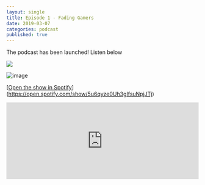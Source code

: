 ```yaml
---
layout: single
title: Episode 1 - Fading Gamers
date: 2019-03-07
categories: podcast
published: true
---
```


The podcast has been launched! Listen below

<a href="https://open.spotify.com/show/5u6qyzeOUh3gIfsuNpjJTj">
<img src=“Https://ordinarydads.githiub.io/Images/Spotify.png”>
</a>

![image](https://ordinarydads.github.io/_posts/Images/Spotify.png)

[[Open the show in Spotify]({{site.baseurl}}/_posts/086B0EF2-90D7-4320-AFD2-91868F725612.png)](https://open.spotify.com/show/5u6qyze0Uh3gIfsuNpjJTj)


<iframe width="100%" height="200" src="https://player.whooshkaa.com/player/episode/id/341112?visual=true&sharing=true" frameborder="0" Ng style="width: 100%; height: 200px"></iframe>

 


<!--stackedit_data:
eyJoaXN0b3J5IjpbMTAxNzE2Mzc4NiwyNzQ0NjA5NTcsNDgzNT
Y1NDEzLDE5NjY5NDMzMDQsLTM4ODgwODkwOSwxNjE5NDU5NDIy
LDE5MjQxNTQ3NTBdfQ==
-->